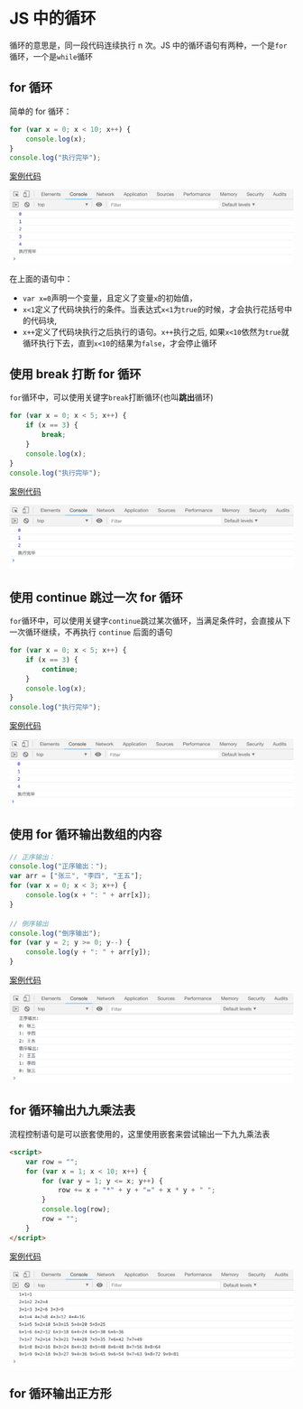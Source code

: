 # JS 中的循环

循环的意思是，同一段代码连续执行 n 次。JS 中的循环语句有两种，一个是`for`循环，一个是`while`循环

## for 循环

简单的 for 循环：

```js
for (var x = 0; x < 10; x++) {
    console.log(x);
}
console.log("执行完毕");
```

[案例代码](./demo/demo01.html)

![](./images/01.png)

在上面的语句中：

-   `var x=0`声明一个变量，且定义了变量`x`的初始值，
-   `x<1`定义了代码块执行的条件。当表达式`x<1`为`true`的时候，才会执行花括号中的代码块,
-   `x++`定义了代码块执行之后执行的语句。`x++`执行之后, 如果`x<10`依然为`true`就循环执行下去，直到`x<10`的结果为`false`，才会停止循环

## 使用 break 打断 for 循环

`for`循环中，可以使用关键字`break`打断循环(也叫**跳出**循环)

```js
for (var x = 0; x < 5; x++) {
    if (x == 3) {
        break;
    }
    console.log(x);
}
console.log("执行完毕");
```

[案例代码](./demo/demo02.html)

![](./images/02.png)

## 使用 continue 跳过一次 for 循环

`for`循环中，可以使用关键字`continue`跳过某次循环，当满足条件时，会直接从下一次循环继续，不再执行 `continue` 后面的语句

```js
for (var x = 0; x < 5; x++) {
    if (x == 3) {
        continue;
    }
    console.log(x);
}
console.log("执行完毕");
```

[案例代码](./demo/demo03.html)

![](./images/03.png)

## 使用 for 循环输出数组的内容

```js
// 正序输出：
console.log("正序输出：");
var arr = ["张三", "李四", "王五"];
for (var x = 0; x < 3; x++) {
    console.log(x + ": " + arr[x]);
}

// 倒序输出
console.log("倒序输出");
for (var y = 2; y >= 0; y--) {
    console.log(y + ": " + arr[y]);
}
```

[案例代码](./demo/demo04.html)

![](./images/04.png)

## for 循环输出九九乘法表

流程控制语句是可以嵌套使用的，这里使用嵌套来尝试输出一下九九乘法表

```html
<script>
    var row = "";
    for (var x = 1; x < 10; x++) {
        for (var y = 1; y <= x; y++) {
            row += x + "*" + y + "=" + x * y + " ";
        }
        console.log(row);
        row = "";
    }
</script>
```

[案例代码](./demo/demo05.html)

![](./images/05.png)

## for 循环输出正方形
